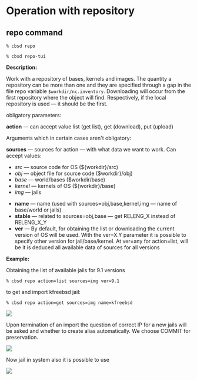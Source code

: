 # Operation with repository

## repo command

```
% cbsd repo
```

```
% cbsd repo-tui
```

**Description:**

Work with a repository of bases, kernels and images. The quantity a repository can be more than one and they are specified through a gap in the file repo variable `$workdir/nc.inventory`. Downloading will occur from the first repository where the object will find. Respectively, if the local repository is used — it should be the first.

obligatory parameters:

 **action** — can accept value list (get list), get (download), put (upload)

Arguments which in certain cases aren't obligatory:

 **sources** — sources for action — with what data we want to work. Can accept values:

  - *src* — source code for OS (${workdir}/src)
  - *obj* — object file for source code ($workdir}/obj)
  - *base* — world/bases ($workdir/base)
  - *kernel* — kernels of OS (${workdir}/base)
  - *img* — jails

+ **name** — name (used with sources=obj,base,kernel,img — name of base/world or jails)
+ **stable** — related to sources=obj,base — get RELENG_X instead of RELENG_X_Y
+ **ver** — By default, for obtaining the list or downloading the current version of OS will be used. With the ver=X.Y parameter it is possible to specify other version for jail/base/kernel. At ver=any for action=list, will be it is deduced all available data of sources for all versions

**Example:**

Obtaining the list of available jails for 9.1 versions

```
% cbsd repo action=list sources=img ver=9.1
```

to get and import kfreebsd jail:

```
% cbsd repo action=get sources=img name=kfreebsd
```

![](https://www.bsdstore.ru/img/repo1.png)

Upon termination of an import the question of correct IP for a new jails will be asked and whether to create alias automatically. We choose COMMIT for preservation.

![](https://www.bsdstore.ru/img/repo2.png)

Now jail in system also it is possible to use

![](https://www.bsdstore.ru/img/repo3.png)
